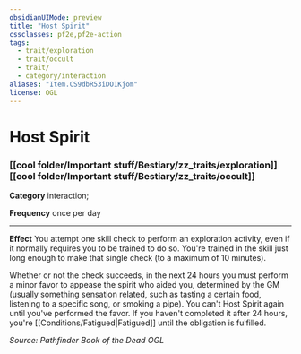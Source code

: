 ```yaml
---
obsidianUIMode: preview
title: "Host Spirit"
cssclasses: pf2e,pf2e-action
tags:
  - trait/exploration
  - trait/occult
  - trait/
  - category/interaction
aliases: "Item.CS9dbR53iDO1Kjom"
license: OGL
---
```

# Host Spirit

### [[cool folder/Important stuff/Bestiary/zz_traits/exploration]][[cool folder/Important stuff/Bestiary/zz_traits/occult]]

**Category** interaction; 




**Frequency** once per day

* * *

**Effect** You attempt one skill check to perform an exploration activity, even if it normally requires you to be trained to do so. You're trained in the skill just long enough to make that single check (to a maximum of 10 minutes).

Whether or not the check succeeds, in the next 24 hours you must perform a minor favor to appease the spirit who aided you, determined by the GM (usually something sensation related, such as tasting a certain food, listening to a specific song, or smoking a pipe). You can't Host Spirit again until you've performed the favor. If you haven't completed it after 24 hours, you're [[Conditions/Fatigued|Fatigued]] until the obligation is fulfilled.

*Source: Pathfinder Book of the Dead*
*OGL*